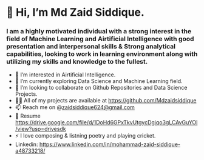 # 👋 Hi, I’m Md Zaid Siddique.
### I am a highly motivated individual with a strong interest in the field of Machine Learning and Airtificial Intelligence with good presentation and interpersonal skills & Strong analytical capabilities, looking to work in learning environment along with utilizing my skills and knowledge to the fullest.
- 👀 I’m interested in Airtificial Intelligence.
- 🌱 I’m currently exploring Data Science and Machine Learning field.
- 💞️ I’m looking to collaborate on Github Repositories and Data Science Projects.
- 👨‍💻 All of my projects are available at https://github.com/Mdzaidsiddique
- 📫 Reach me on @zaidsiddique624@gmail.com 
- 📄 Resume https://drive.google.com/file/d/1DoHd6GPxTkvUtgycDgiqo3gLCAvGuYOl/view?usp=drivesdk
- ⚡ I love composing & listning poetry and playing cricket.
- Linkedin: https://www.linkedin.com/in/mohammad-zaid-siddique-a48733218/ 
